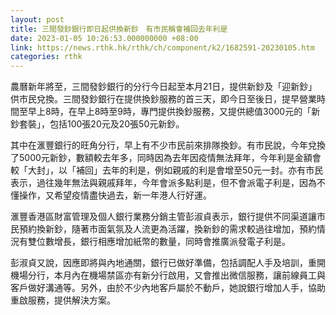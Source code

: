 ```yaml
---
layout: post
title: 三間發鈔銀行即日起供換新鈔　有市民稱會補回去年利是
date: 2023-01-05 10:26:53.000000000 +08:00
link: https://news.rthk.hk/rthk/ch/component/k2/1682591-20230105.htm
categories: rthk
---
```


農曆新年將至，三間發鈔銀行的分行今日起至本月21日，提供新鈔及「迎新鈔」供市民兌換。三間發鈔銀行在提供換鈔服務的首三天，即今日至後日，提早營業時間至早上8時，在早上8時至9時，專門提供換鈔服務，又提供總值3000元的「新鈔套裝」，包括100張20元及20張50元新鈔。

其中在滙豐銀行的旺角分行，早上有不少市民前來排隊換鈔。有市民說，今年兌換了5000元新鈔，數額較去年多，同時因為去年因疫情無法拜年，今年利是金額會較「大封」，以「補回」去年的利是，例如親戚的利是會增至50元一封。亦有市民表示，過往幾年無法與親戚拜年，今年會派多點利是，但不會派電子利是，因為不懂操作，又希望疫情盡快過去，新一年港人行好運。

滙豐香港區財富管理及個人銀行業務分銷主管彭淑貞表示，銀行提供不同渠道讓市民預約換新鈔，隨著市面氣氛及人流更為活躍，換新鈔的需求較過往增加，預約情況有雙位數增長，銀行相應增加紙幣的數量，同時會推廣派發電子利是。

彭淑貞又說，因應即將與內地通關，銀行已做好準備，包括調配人手及培訓，重開機場分行，本月內在機場禁區亦有新分行啟用，又會推出微信服務，讓前線員工與客戶做好溝通等。另外，由於不少內地客戶屬於不動戶，她說銀行增加人手，協助重啟服務，提供解決方案。
